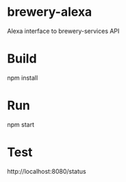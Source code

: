 # brewery-alexa
Alexa interface to brewery-services API

# Build
npm install

# Run
npm start

# Test
http://localhost:8080/status
